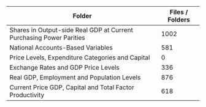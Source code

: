 | Folder                                                              |   Files / Folders |
|---------------------------------------------------------------------|-------------------|
| Shares in Output-side Real GDP at Current Purchasing Power Parities |              1002 |
| National Accounts-Based Variables                                   |               581 |
| Price Levels, Expenditure Categories and Capital                    |                 0 |
| Exchange Rates and GDP Price Levels                                 |               336 |
| Real GDP, Employment and Population Levels                          |               876 |
| Current Price GDP, Capital and Total Factor Productivity            |               618 |